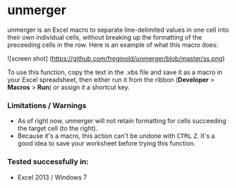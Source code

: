 # unmerger
unmerger is an Excel macro to separate line-delimited values in one cell into their own individual cells, without breaking up the formatting of the preceeding cells in the row.  Here is an example of what this macro does:

![screen shot]
(https://github.com/freginold/unmerger/blob/master/ss.png)

To use this function, copy the text in the .vbs file and save it as a macro in your Excel spreadsheet, then either run it from the ribbon (<b>Developer</b> > <b>Macros</b> > <b>Run</b>) or assign it a shortcut key.

### Limitations / Warnings
- As of right now, unmerger will not retain formatting for cells succeeding the target cell (to the right).
- Because it's a macro, this action can't be undone with <kbd>CTRL</kbd> <kbd>Z</kbd>.  It's a good idea to save your worksheet before trying this function.

### Tested successfully in:
- Excel 2013 / Windows 7
